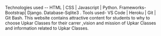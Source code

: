 Technologies used -- HTML | CSS | Javascript | Python.
Frameworks-Bootstrap| Django.
Database-Sqlite3 .
Tools used- VS Code | Heroku | Git | Git Bash.
This website contains attractive content for students to why to choose Upkar Classes for their carrer ,vision and mission of Upkar Classes and information related to Upkar Classes.
